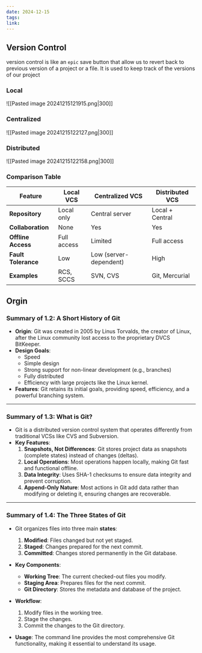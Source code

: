 ```yaml
---
date: 2024-12-15
tags: 
link:
---
```


## Version Control

version control is like an `epic` save button that allow us to revert back to previous version of a project or a file. It is used to keep track of the versions of  our project 

### Local
![[Pasted image 20241215121915.png|300]]

### Centralized
![[Pasted image 20241215122127.png|300]]

### Distributed
![[Pasted image 20241215122158.png|300]]
### Comparison Table

| Feature             | Local VCS   | Centralized VCS        | Distributed VCS |
| ------------------- | ----------- | ---------------------- | --------------- |
| **Repository**      | Local only  | Central server         | Local + Central |
| **Collaboration**   | None        | Yes                    | Yes             |
| **Offline Access**  | Full access | Limited                | Full access     |
| **Fault Tolerance** | Low         | Low (server-dependent) | High            |
| **Examples**        | RCS, SCCS   | SVN, CVS               | Git, Mercurial  |


## Orgin

### **Summary of 1.2: A Short History of Git**

- **Origin**: Git was created in 2005 by Linus Torvalds, the creator of Linux, after the Linux community lost access to the proprietary DVCS BitKeeper.
- **Design Goals**:
    - Speed
    - Simple design
    - Strong support for non-linear development (e.g., branches)
    - Fully distributed
    - Efficiency with large projects like the Linux kernel.
- **Features**: Git retains its initial goals, providing speed, efficiency, and a powerful branching system.

---

### **Summary of 1.3: What is Git?**

- Git is a distributed version control system that operates differently from traditional VCSs like CVS and Subversion.
- **Key Features**:
    1. **Snapshots, Not Differences**: Git stores project data as snapshots (complete states) instead of changes (deltas).
    2. **Local Operations**: Most operations happen locally, making Git fast and functional offline.
    3. **Data Integrity**: Uses SHA-1 checksums to ensure data integrity and prevent corruption.
    4. **Append-Only Nature**: Most actions in Git add data rather than modifying or deleting it, ensuring changes are recoverable.

---

### **Summary of 1.4: The Three States of Git**

- Git organizes files into three main **states**:
    
    1. **Modified**: Files changed but not yet staged.
    2. **Staged**: Changes prepared for the next commit.
    3. **Committed**: Changes stored permanently in the Git database.
- **Key Components**:
    
    - **Working Tree**: The current checked-out files you modify.
    - **Staging Area**: Prepares files for the next commit.
    - **Git Directory**: Stores the metadata and database of the project.
- **Workflow**:
    
    1. Modify files in the working tree.
    2. Stage the changes.
    3. Commit the changes to the Git directory.
- **Usage**: The command line provides the most comprehensive Git functionality, making it essential to understand its usage.

